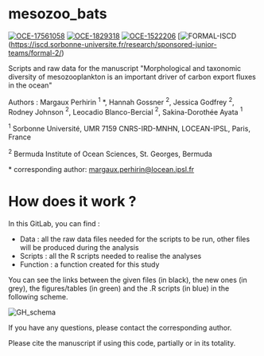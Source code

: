 # mesozoo_bats
[![OCE-17561058](https://img.shields.io/badge/NSF-1756105-blue.svg)](https://www.nsf.gov/awardsearch/showAward?AWD_ID=1756105) [![OCE-1829318](https://img.shields.io/badge/NSF-1829318-blue.svg)](https://www.nsf.gov/awardsearch/showAward?AWD_ID=1829318) [![OCE-1522206](https://img.shields.io/badge/NSF-1522206-blue.svg)](https://www.nsf.gov/awardsearch/showAward?AWD_ID=1522206) [![FORMAL-ISCD](https://iscd.sorbonne-universite.fr/wp-content/uploads/2020/09/z_alliance_logo_institut_ISCD_RVB.png)(https://iscd.sorbonne-universite.fr/research/sponsored-junior-teams/formal-2/)

Scripts and raw data for the manuscript "Morphological and taxonomic diversity of mesozooplankton is an important driver of carbon export fluxes in the ocean"

Authors : Margaux Perhirin $^{1}$ \*, Hannah Gossner $^{2}$, Jessica Godfrey $^{2}$, Rodney Johnson $^{2}$, Leocadio Blanco-Bercial $^{2}$, Sakina-Dorothée Ayata $^{1}$

$^{1}$ Sorbonne Université, UMR 7159 CNRS-IRD-MNHN, LOCEAN-IPSL, Paris, France

$^{2}$ Bermuda Institute of Ocean Sciences, St. Georges, Bermuda

\* corresponding author: margaux.perhirin@locean.ipsl.fr


# How does it work ?

In this GitLab, you can find :
* Data : all the raw data files needed for the scripts to be run, other files will be produced during the analysis
* Scripts : all the R scripts needed to realise the analyses 
* Function : a function created for this study 

You can see the links between the given files (in black), the new ones (in grey), the figures/tables (in green) and the .R scripts (in blue) in the following scheme.

![GH_schema](https://user-images.githubusercontent.com/97614755/214528953-480ba12d-ee95-4835-9909-17d5bcf538cf.jpg)


If you have any questions, please contact the corresponding author.

Please cite the manuscript if using this code, partially or in its totality.
